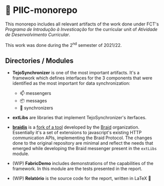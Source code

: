 # 💫 PIIC-monorepo
This monorepo includes all relevant artifacts of the work done under FCT's _Programa de Introdução à Investicação_ for the curricular unit of _Atividade de Desenvolvimento Curricular_.

This work was done during the 2<sup>nd</sup> semester of 2021/22.

## Directories / Modules

- **TejoSynchronizer** is one of the most important artifacts. It's a framework which defines interfaces for the 3 components that were identified as the most important for data synchronization:
    - 📫 messengers
    - 📦 messages
    - 🔄 synchronizers

- **extLibs** are libraries that implement TejoSynchronizer's iterfaces.

- [**braidjs**](https://github.com/JonhyOliveira/braidjs) is a [fork of a tool](https://github.com/braid-org/braidjs) developed by the [Braid](https://www.braid.org/) organization. Essentially it's a set of extensions to javascript's existing HTTP communication APIs, implementing the Braid Protocol. The changes done to the original repository are minimal and reflect the needs that emerged while developing the Braid messenger present in the `extLibs` module.

- (WIP) **FabricDemo** includes demonstrations of the capabilities of the framework. In this module are the tests presented in the report.

- (WIP) **Relatório** is the source code for the report, written in LaTeX  💫





